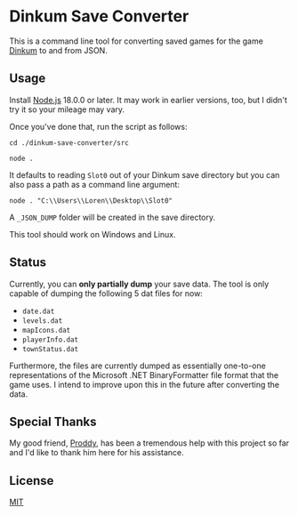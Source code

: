 # Dinkum Save Converter
This is a command line tool for converting saved games for the game [Dinkum](https://store.steampowered.com/app/1062520/Dinkum/) to and from JSON.

## Usage
Install [Node.js](https://nodejs.org/en/) 18.0.0 or later. It may work in earlier versions, too, but I didn't try it so your mileage may vary.

Once you've done that, run the script as follows:

```
cd ./dinkum-save-converter/src

node .
```

It defaults to reading `Slot0` out of your Dinkum save directory but you can also pass a path as a command line argument:

```
node . "C:\\Users\\Loren\\Desktop\\Slot0"
```

A `_JSON_DUMP` folder will be created in the save directory.

This tool should work on Windows and Linux.

## Status
Currently, you can **only partially dump** your save data. The tool is only capable of dumping the following 5 dat files for now:

- `date.dat`
- `levels.dat`
- `mapIcons.dat`
- `playerInfo.dat`
- `townStatus.dat`

Furthermore, the files are currently dumped as essentially one-to-one representations of the Microsoft .NET BinaryFormatter file format that the game uses. I intend to improve upon this in the future after converting the data.

## Special Thanks
My good friend, [Proddy](https://github.com/Hampo), has been a tremendous help with this project so far and I'd like to thank him here for his assistance.

## License
[MIT](https://github.com/duckdotapk/dinkum-save-converter/blob/main/LICENSE.md)